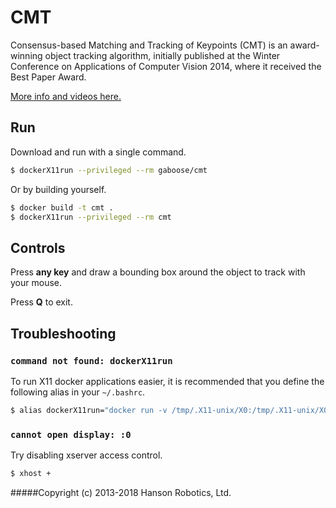 # CMT #

Consensus-based Matching and Tracking of Keypoints (CMT) is an award-winning object tracking algorithm, initially published at the Winter Conference on Applications of Computer Vision 2014, where it received the Best Paper Award.

[More info and videos here.](http://www.gnebehay.com/cmt/)

## Run ##

Download and run with a single command.

```bash
$ dockerX11run --privileged --rm gaboose/cmt
```

Or by building yourself.

```bash
$ docker build -t cmt .
$ dockerX11run --privileged --rm cmt
```

## Controls ##

Press **any key** and draw a bounding box around the object to track with your mouse.

Press **Q** to exit.

## Troubleshooting ##

### `command not found: dockerX11run` ###

To run X11 docker applications easier, it is recommended that you define the following alias in your `~/.bashrc`.
```bash
$ alias dockerX11run="docker run -v /tmp/.X11-unix/X0:/tmp/.X11-unix/X0 -e DISPLAY=:0 -e LIBGL_ALWAYS_INDIRECT=1"
```

### `cannot open display: :0` ###

Try disabling xserver access control.
```bash
$ xhost +
```
#####Copyright (c) 2013-2018 Hanson Robotics, Ltd.
